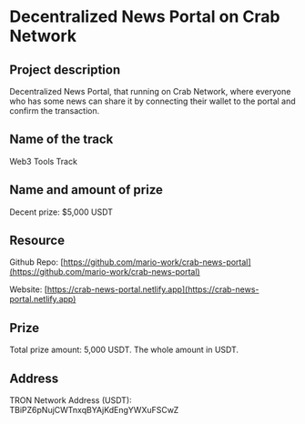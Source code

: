 # Decentralized News Portal on Crab Network

## **Project description**
Decentralized News Portal, that running on Crab Network, where everyone who has some news can share it by connecting their wallet to the portal and confirm the transaction.

## **Name of the track**
Web3 Tools Track

## **Name and amount of prize**
Decent prize: $5,000 USDT

## **Resource**
Github Repo: [https://github.com/mario-work/crab-news-portal](https://github.com/mario-work/crab-news-portal)

Website: [https://crab-news-portal.netlify.app](https://crab-news-portal.netlify.app)

## **Prize**
Total prize amount: 5,000 USDT. The whole amount in USDT.

## **Address**
TRON Network Address (USDT): TBiPZ6pNujCWTnxqBYAjKdEngYWXuFSCwZ

